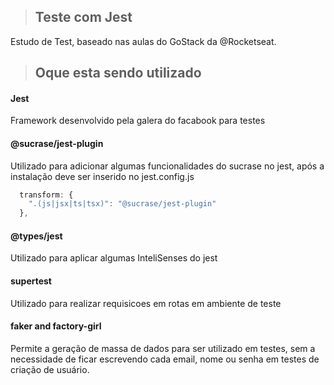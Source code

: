 
> ## Teste com Jest

Estudo de Test, baseado nas aulas do GoStack da @Rocketseat.

> ## Oque esta sendo utilizado

#### Jest
Framework desenvolvido pela galera do facabook para testes

#### @sucrase/jest-plugin
Utilizado para adicionar algumas funcionalidades do sucrase no jest, após a instalação deve ser inserido no jest.config.js
```javascript
  transform: {
    ".(js|jsx|ts|tsx)": "@sucrase/jest-plugin"
  },
```

#### @types/jest
Utilizado para aplicar algumas InteliSenses do jest

#### supertest
Utilizado para realizar requisicoes em rotas em ambiente de teste

#### faker and factory-girl
Permite a geração de massa de dados para ser utilizado em testes, sem a necessidade de ficar escrevendo cada email, nome ou senha em testes de criação de usuário.
